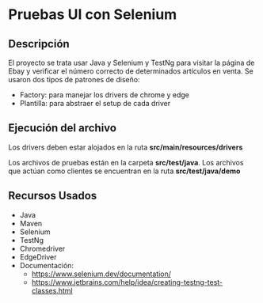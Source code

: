 # Pruebas UI con Selenium

## Descripción
El proyecto se trata usar Java y Selenium y TestNg para visitar la página de Ebay y verificar el
número correcto de determinados artículos en venta. Se usaron dos tipos de patrones de diseño:

* Factory: para manejar los drivers de chrome y edge
* Plantilla: para abstraer el setup de cada driver

## Ejecución del archivo
Los drivers deben estar alojados en la ruta **src/main/resources/drivers**

Los archivos de pruebas están en la carpeta **src/test/java**. Los archivos que actúan como clientes
se encuentran en la ruta **src/test/java/demo**


## Recursos Usados
* Java
* Maven
* Selenium
* TestNg
* Chromedriver
* EdgeDriver
* Documentación:
  - https://www.selenium.dev/documentation/
  - https://www.jetbrains.com/help/idea/creating-testng-test-classes.html
